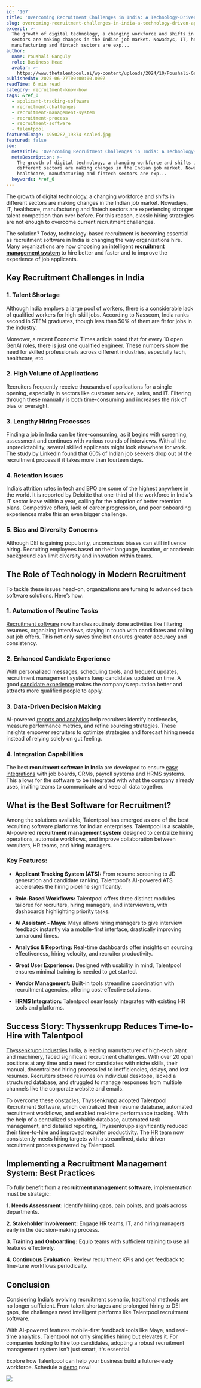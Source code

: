 ```yaml
---
id: '167'
title: 'Overcoming Recruitment Challenges in India: A Technology-Driven Approach'
slug: overcoming-recruitment-challenges-in-india-a-technology-driven-approach
excerpt: >-
  The growth of digital technology, a changing workforce and shifts in different
  sectors are making changes in the Indian job market. Nowadays, IT, healthcare,
  manufacturing and fintech sectors are exp...
author:
  name: Poushali Ganguly
  role: Business Head
  avatar: >-
    https://www.thetalentpool.ai/wp-content/uploads/2024/10/Poushali-Gangulyimage.webp
publishedAt: 2025-06-27T00:00:00.000Z
readTime: 6 min read
category: recruitment-know-how
tags: &ref_0
  - applicant-tracking-software
  - recruitment-challenges
  - recruitment-management-system
  - recruitment-process
  - recruitment-software
  - talentpool
featuredImage: 4950287_19874-scaled.jpg
featured: false
seo:
  metaTitle: 'Overcoming Recruitment Challenges in India: A Technology-Driven Approach'
  metaDescription: >-
    The growth of digital technology, a changing workforce and shifts in
    different sectors are making changes in the Indian job market. Nowadays, IT,
    healthcare, manufacturing and fintech sectors are exp...
  keywords: *ref_0
---
```


The growth of digital technology, a changing workforce and shifts in different sectors are making changes in the Indian job market. Nowadays, IT, healthcare, manufacturing and fintech sectors are experiencing stronger talent competition than ever before. For this reason, classic hiring strategies are not enough to overcome current recruitment challenges.  

The solution? Today, technology-based recruitment is becoming essential as recruitment software in India is changing the way organizations hire. Many organizations are now choosing an intelligent [**recruitment management system**](https://www.thetalentpool.ai/) to hire better and faster and to improve the experience of job applicants. 

## **Key Recruitment Challenges in India** 

### **1\. Talent Shortage** 

Although India employs a large pool of workers, there is a considerable lack of qualified workers for high-skill jobs. According to Nasscom, India ranks second in STEM graduates, though less than 50% of them are fit for jobs in the industry.  

Moreover, a recent Economic Times article noted that for every 10 open GenAI roles, there is just one qualified engineer. These numbers show the need for skilled professionals across different industries, especially tech, healthcare, etc. 

### **2\. High Volume of Applications** 

Recruiters frequently receive thousands of applications for a single opening, especially in sectors like customer service, sales, and IT. Filtering through these manually is both time-consuming and increases the risk of bias or oversight. 

### **3\. Lengthy Hiring Processes** 

Finding a job in India can be time-consuming, as it begins with screening, assessment and continues with various rounds of interviews. With all the unpredictability, several skilled applicants might look elsewhere for work. The study by LinkedIn found that 60% of Indian job seekers drop out of the recruitment process if it takes more than fourteen days. 

### **4\. Retention Issues** 

India’s attrition rates in tech and BPO are some of the highest anywhere in the world. It is reported by Deloitte that one-third of the workforce in India’s IT sector leave within a year, calling for the adoption of better retention plans. Competitive offers, lack of career progression, and poor onboarding experiences make this an even bigger challenge.  

### **5\. Bias and Diversity Concerns** 

Although DEI is gaining popularity, unconscious biases can still influence hiring. Recruiting employees based on their language, location, or academic background can limit diversity and innovation within teams. 

## **The Role of Technology in Modern Recruitment** 

To tackle these issues head-on, organizations are turning to advanced tech software solutions. Here’s how: 

### **1\. Automation of Routine Tasks** 

[Recruitment software](https://www.thetalentpool.ai/blogs/the-ultimate-guide-to-selecting-the-right-recruitment-software/) now handles routinely done activities like filtering resumes, organizing interviews, staying in touch with candidates and rolling out job offers. This not only saves time but ensures greater accuracy and consistency. 

### **2\. Enhanced Candidate Experience** 

With personalized messages, scheduling tools, and frequent updates, recruitment management systems keep candidates updated on time. A good [candidate experience](https://www.thetalentpool.ai/blogs/creating-positive-candidate-experience-actionable-tips/) makes the company’s reputation better and attracts more qualified people to apply. 

### **3\. Data-Driven Decision Making** 

AI-powered [reports and analytics](https://www.thetalentpool.ai/reports-and-analytics/) help recruiters identify bottlenecks, measure performance metrics, and refine sourcing strategies. These insights empower recruiters to optimize strategies and forecast hiring needs instead of relying solely on gut feeling. 

### **4\. Integration Capabilities** 

The best **recruitment software in India** are developed to ensure [easy integrations](https://www.thetalentpool.ai/ats-integrations/) with job boards, CRMs, payroll systems and HRMS systems. This allows for the software to be integrated with what the company already uses, inviting teams to communicate and keep all data together. 

## **What is the Best Software for Recruitment?** 

Among the solutions available, Talentpool has emerged as one of the best recruiting software platforms for Indian enterprises. Talentpool is a scalable, AI-powered **recruitment management system** designed to centralize hiring operations, automate workflows, and improve collaboration between recruiters, HR teams, and hiring managers. 

### **Key Features:** 

- **Applicant Tracking System (ATS):** From resume screening to JD generation and candidate ranking, Talentpool’s AI-powered ATS accelerates the hiring pipeline significantly. 

- **Role-Based Workflows:** Talentpool offers three distinct modules tailored for recruiters, hiring managers, and interviewers, with dashboards highlighting priority tasks. 

- **AI Assistant - Maya:** Maya allows hiring managers to give interview feedback instantly via a mobile-first interface, drastically improving turnaround times. 

- **Analytics & Reporting:** Real-time dashboards offer insights on sourcing effectiveness, hiring velocity, and recruiter productivity. 

- **Great User Experience:** Designed with usability in mind, Talentpool ensures minimal training is needed to get started. 

- **Vendor Management:** Built-in tools streamline coordination with recruitment agencies, offering cost-effective solutions. 

- **HRMS Integration:** Talentpool seamlessly integrates with existing HR tools and platforms. 

## **Success Story: Thyssenkrupp Reduces Time-to-Hire with Talentpool** 

[Thyssenkrupp Industries](https://www.thetalentpool.ai/wp-content/uploads/2024/10/Thyssenkrupp_reduces_time_to_hire.pdf) India, a leading manufacturer of high-tech plant and machinery, faced significant recruitment challenges. With over 20 open positions at any time and a need for candidates with niche skills, their manual, decentralized hiring process led to inefficiencies, delays, and lost resumes. Recruiters stored resumes on individual desktops, lacked a structured database, and struggled to manage responses from multiple channels like the corporate website and emails. 

To overcome these obstacles, Thyssenkrupp adopted Talentpool Recruitment Software, which centralized their resume database, automated recruitment workflows, and enabled real-time performance tracking. With the help of a centralized searchable database, automated task management, and detailed reporting, Thyssenkrupp significantly reduced their time-to-hire and improved recruiter productivity. The HR team now consistently meets hiring targets with a streamlined, data-driven recruitment process powered by Talentpool. 

## **Implementing a Recruitment Management System: Best Practices** 

To fully benefit from a **recruitment management software**, implementation must be strategic: 

**1\. Needs Assessment:** Identify hiring gaps, pain points, and goals across departments. 

**2\. Stakeholder Involvement:** Engage HR teams, IT, and hiring managers early in the decision-making process. 

**3\. Training and Onboarding:** Equip teams with sufficient training to use all features effectively. 

**4\. Continuous Evaluation:** Review recruitment KPIs and get feedback to fine-tune workflows periodically. 

## **Conclusion** 

Considering India's evolving recruitment scenario, traditional methods are no longer sufficient. From talent shortages and prolonged hiring to DEI gaps, the challenges need intelligent platforms like Talentpool recruitment software. 

With AI-powered features mobile-first feedback tools like Maya, and real-time analytics, Talentpool not only simplifies hiring but elevates it. For companies looking to hire top candidates, adopting a robust recruitment management system isn't just smart, it's essential. 

Explore how Talentpool can help your business build a future-ready workforce. Schedule a [demo](https://www.thetalentpool.ai/recruitment-software/) now! 

![](images/4950287_19874-1024x715.jpg)
